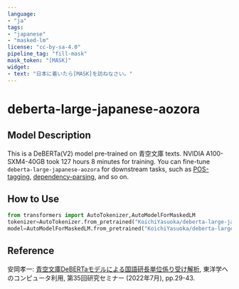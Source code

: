 ```yaml
---
language:
- "ja"
tags:
- "japanese"
- "masked-lm"
license: "cc-by-sa-4.0"
pipeline_tag: "fill-mask"
mask_token: "[MASK]"
widget:
- text: "日本に着いたら[MASK]を訪ねなさい。"
---
```


# deberta-large-japanese-aozora

## Model Description

This is a DeBERTa(V2) model pre-trained on 青空文庫 texts. NVIDIA A100-SXM4-40GB took 127 hours 8 minutes for training. You can fine-tune `deberta-large-japanese-aozora` for downstream tasks, such as [POS-tagging](https://huggingface.co/KoichiYasuoka/deberta-large-japanese-luw-upos), [dependency-parsing](https://huggingface.co/KoichiYasuoka/deberta-large-japanese-aozora-ud-head), and so on.

## How to Use

```py
from transformers import AutoTokenizer,AutoModelForMaskedLM
tokenizer=AutoTokenizer.from_pretrained("KoichiYasuoka/deberta-large-japanese-aozora")
model=AutoModelForMaskedLM.from_pretrained("KoichiYasuoka/deberta-large-japanese-aozora")
```

## Reference

安岡孝一: [青空文庫DeBERTaモデルによる国語研長単位係り受け解析](http://hdl.handle.net/2433/275409), 東洋学へのコンピュータ利用, 第35回研究セミナー (2022年7月), pp.29-43.

